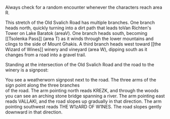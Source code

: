 Always check for a random encounter whenever the characters reach area R.

This stretch of the Old Svalich Road has multiple branches. One branch heads north, quickly turning into a dirt path that leads toVan Richten's Tower on Lake Baratok (areaV). One branch heads south, becoming [[Tsolenka Pass]] (area T) as it winds through the lower mountains and clings to the side of Mount Ghakis. A third branch heads west toward [[the Wizard of Wines]] winery and vineyard (area W), dipping south as it changes from a road into a gravel trail.

Standing at the intersection of the Old Svalich Road and the road to the winery is a signpost:

You see a weatherworn signpost next to the road. The three arms of the sign point along the three branches  
of the road. The arm pointing north reads KREZK, and through the woods you can see an arching stone bridge spanning a river. The arm pointing east reads VALLAKI, and the road slopes up gradually in that direction. The arm pointing southwest reads THE W1zARD OF W1NES. The road slopes gently downward in that direction.